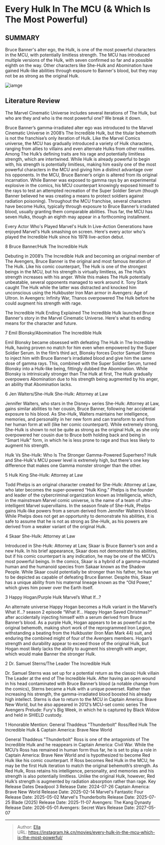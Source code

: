 # Every Hulk In The MCU (&amp; Which Is The Most Powerful)


## SUMMARY 


 Bruce Banner&#39;s alter ego, the Hulk, is one of the most powerful characters in the MCU, with potentially limitless strength. 
 The MCU has introduced multiple versions of the Hulk, with seven confirmed so far and a possible eighth on the way. 
 Other characters like She-Hulk and Abomination have gained Hulk-like abilities through exposure to Banner&#39;s blood, but they may not be as strong as the original Hulk. 

![iamge](https://static1.srcdn.com/wordpress/wp-content/uploads/2024/01/every-mcu-hulk-most-powerful.jpg)

## Literature Review

The Marvel Cinematic Universe includes several iterations of The Hulk, but who are they and who is the most powerful one? We break it down.




Bruce Banner’s gamma-irradiated alter ego was introduced to the Marvel Cinematic Universe in 2008’s The Incredible Hulk, but the titular behemoth is not the franchise’s only iteration of Hulk. Like the Marvel Comics universe, the MCU has gradually introduced a variety of Hulk characters, ranging from allies to villains and even alternate Hulks from other realities. Among The Hulk’s defining traits are his rage and potentially limitless strength, which are intertwined. While Hulk is already powerful to begin with, his strength is potentially limitless, making him easily one of the most powerful characters in the MCU and giving him a distinct advantage over his opponents.
In the MCU, Bruce Banner’s origin is altered from its original incarnation. While Banner was exposed to gamma rays by an experimental explosive in the comics, his MCU counterpart knowingly exposed himself to the rays to test an attempted recreation of the Super Soldier Serum (though Banner believed he was creating a means to protect soldiers against radiation poisoning). Throughout the MCU franchise, several characters have become Hulks, typically through exposure to Bruce Banner’s irradiated blood, usually granting them comparable abilities. Thus far, the MCU has seven Hulks, though an eighth may appear in a forthcoming installment.
            
 
 Every Actor Who&#39;s Played Marvel&#39;s Hulk In Live-Action 
Generations have enjoyed Marvel&#39;s Hulk smashing on screen. Here&#39;s every actor who&#39;s played the Incredible Hulk since his 1978 live-action debut.












 








 8  Bruce Banner/Hulk 
The Incredible Hulk


 







Debuting in 2008’s The Incredible Hulk and becoming an original member of The Avengers, Bruce Banner is the original and most famous iteration of The Hulk. Like his comic counterpart, The Hulk is one of the strongest beings in the MCU, but his strength is virtually limitless, as The Hulk’s strength increases with his anger. While this makes The Hulk potentially unbeatable, several opponents managed to work around it. Tony Stark caught The Hulk while the latter was distracted and knocked him unconscious using the Hulkbuster Iron Man armor in Avengers: Age of Ultron. In Avengers: Infinity War, Thanos overpowered The Hulk before he could augment his strength with rage.
            
 
 The Incredible Hulk Ending Explained 
The Incredible Hulk launched Bruce Banner&#39;s story in the Marvel Cinematic Universe. Here&#39;s what its ending means for the character and future.








 7  Emil Blonsky/Abomination 
The Incredible Hulk


 







Emil Blonsky became obsessed with defeating The Hulk in The Incredible Hulk, having proven no match for him even when empowered by the Super Soldier Serum. In the film’s third act, Blonsky forces Doctor Samuel Sterns to inject him with Bruce Banner’s irradiated blood and give him the same dose of gamma rays. This, combined with the Super Soldier Serum, turned Blonsky into a Hulk-like being, fittingly dubbed the Abomination. While Blonsky is intrinsically stronger than The Hulk at first, The Hulk gradually overpowers Abomination due to his strength being augmented by his anger, an ability that Abomination lacks.





 6  Jen Walters/She-Hulk 
She-Hulk: Attorney at Law
        

Jennifer Walters, who stars in the Disney&#43; series She-Hulk: Attorney at Law, gains similar abilities to her cousin, Bruce Banner, following her accidental exposure to his blood. As She-Hulk, Walters maintains her intelligence, memories, and personality in her new form and can transform to and from her human form at will (like her comic counterpart). While extremely strong, She-Hulk is shown to not be quite as strong as the original Hulk, as she only overpowered her cousin due to Bruce both holding back and being in “Smart Hulk” form, in which he is less prone to rage and thus less likely to augment his strength.
            
 
 Hulk Vs She-Hulk: Who Is The Stronger Gamma-Powered Superhero? 
Hulk and She-Hulk&#39;s MCU power level is extremely high, but there&#39;s one key difference that makes one Gamma monster stronger than the other.








 5  Hulk King 
She-Hulk: Attorney at Law
        

Todd Phelps is an original character created for She-Hulk: Attorney at Law, who later becomes the super-powered “Hulk King.” Phelps is the founder and leader of the cybercriminal organization known as Intelligencia, which, in the mainstream Marvel comic universe, is the name of a team of ultra-intelligent Marvel supervillains. In the season finale of She-Hulk, Phelps gains Hulk-like powers from a serum derived from Jennifer Walters’s blood. While Phelps does not get an opportunity to demonstrate his abilities, it is safe to assume that he is not as strong as She-Hulk, as his powers are derived from a weaker variant of the original Hulk.





 4  Skaar 
She-Hulk: Attorney at Law
        

Introduced in She-Hulk: Attorney at Law, Skaar is Bruce Banner’s son and a new Hulk. In his brief appearance, Skaar does not demonstrate his abilities, but if his comic counterpart is any indication, he may be one of the MCU’s most powerful beings. In the comics, Skaar is a hybrid of a gamma-mutated human and the humanoid species from Sakaar known as the Shadow People. While Skaar could potentially be stronger than his father, he has yet to be depicted as capable of defeating Bruce Banner. Despite this, Skaar has a unique ability from his maternal lineage known as the “Old Power,” which gives him power over the Earth itself.





 3  Happy Hogan/Purple Hulk 
Marvel’s What If…?
        

An alternate universe Happy Hogan becomes a Hulk variant in the Marvel’s What If…? season 2 episode “What If... Happy Hogan Saved Christmas?” after accidentally injecting himself with a serum derived from Bruce Banner’s blood. As a purple Hulk, Hogan appears to be as powerful as the original behemoth, making short work of the reprogrammed Iron Legion, withstanding a beating from the Hulkbuster (Iron Man Mark 44) suit, and enduring the combined might of four of the Avengers members. Hogan’s strength and durability appear to exceed those of the original Hulk, but Hogan most likely lacks the ability to augment his strength with anger, which would make Banner the stronger Hulk.





 2  Dr. Samuel Sterns/The Leader 
The Incredible Hulk
        

Dr. Samuel Sterns was set up for a potential return as the classic Hulk villain The Leader at the end of The Incredible Hulk. After having an open wound in his head contaminated with Bruce Banner’s blood (a notable change from the comics), Sterns became a Hulk with a unique powerset. Rather than increasing his strength, the gamma-irradiated blood boosted his already high intellect. Sterns is due to return to the MCU in Captain America: Brave New World, but he also appeared in 2012’s MCU-set comic series The Avengers Prelude: Fury&#39;s Big Week, in which he is captured by Black Widow and held in SHIELD custody.





 1  Honorable Mention: General Thaddeus &#34;Thunderbolt&#34; Ross/Red Hulk 
The Incredible Hulk &amp; Captain America: Brave New World


 







General Thaddeus &#34;Thunderbolt&#34; Ross is one of the antagonists of The Incredible Hulk and he reappears in Captain America: Civil War. While the MCU’s Ross has remained in human form thus far, he is set to play a role in Captain America: Brave New World and is hypothesized to become Red Hulk like his comic counterpart. If Ross becomes Red Hulk in the MCU, he may be the first Hulk iteration to match the original behemoth’s strength. As Red Hulk, Ross retains his intelligence, personality, and memories and his strength is also potentially limitless. Unlike the original Hulk, however, Red Hulk’s strength is augmented by radiation absorption rather than rage.
   Key Release Dates             Deadpool 3 Release Date: 2024-07-26                   Captain America: Brave New World Release Date: 2025-02-14                  Marvel&#39;s Fantastic Four Release Date: 2025-05-02                  Marvel&#39;s Thunderbolts Release Date: 2025-07-25                  Blade (2025) Release Date: 2025-11-07                  Avengers: The Kang Dynasty  Release Date: 2026-05-01                   Avengers: Secret Wars Release Date: 2027-05-07      

---

> Author: [Ella](https://instagram.hk.cn/)  
> URL: https://instagram.hk.cn/movies/every-hulk-in-the-mcu-which-is-the-most-powerful/  

